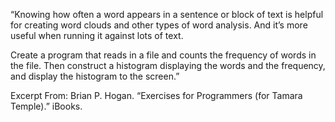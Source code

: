 “Knowing how often a word appears in a sentence or block of text is helpful for creating word clouds and other types of word analysis. And it’s more useful when running it against lots of text.

Create a program that reads in a file and counts the frequency of words in the file. Then construct a histogram displaying the words and the frequency, and display the histogram to the screen.”

Excerpt From: Brian P. Hogan. “Exercises for Programmers (for Tamara Temple).” iBooks.
